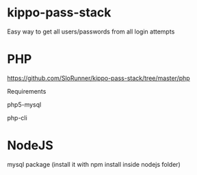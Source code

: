 # kippo-pass-stack
Easy way to get all users/passwords from all login attempts

# PHP
https://github.com/SloRunner/kippo-pass-stack/tree/master/php

Requirements

php5-mysql

php-cli

# NodeJS
mysql package (install it with npm install inside nodejs folder)
